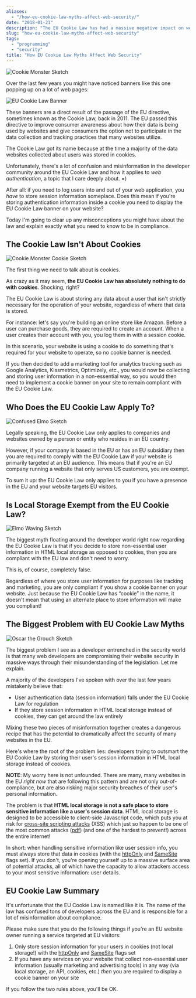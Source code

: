```yaml
---
aliases:
  - "/how-eu-cookie-law-myths-affect-web-security/"
date: "2018-01-21"
description: "The EU Cookie Law has had a massive negative impact on website security. Here's why."
slug: "how-eu-cookie-law-myths-affect-web-security"
tags:
  - "programming"
  - "security"
title: "How EU Cookie Law Myths Affect Web Security"
---
```



![Cookie Monster Sketch][]

Over the last few years you might have noticed banners like this one popping up on a lot of web pages:

![EU Cookie Law Banner][]

These banners are a direct result of the passage of the EU directive, sometimes
known as the Cookie Law, back in 2011. The EU passed this directive to improve
consumer awareness about how their data is being used by websites and give
consumers the option not to participate in the data collection and tracking
practices that many websites utilize.

The Cookie Law got its name because at the time a majority of the data websites
collected about users was stored in cookies.

Unfortunately, there's a lot of confusion and misinformation in the developer
community around the EU Cookie Law and how it applies to *web authentication*, a
topic that I care deeply about. =)

After all: if you need to log users into and out of your web application, you
*have* to store session information someplace. Does this mean if you're storing
authentication information inside a cookie you need to display the EU Cookie Law
banner on your website?

Today I'm going to clear up any misconceptions you might have about the law and
explain exactly what you need to know to be in compliance.


## The Cookie Law Isn't About Cookies

![Cookie Monster Cookie Sketch][]

The first thing we need to talk about is cookies.

As crazy as it may seem, **the EU Cookie Law has absolutely nothing to do with
cookies**. Shocking, right?

The EU Cookie Law is about storing any data about a user that isn't strictly
necessary for the operation of your website, regardless of where that data is
stored.

For instance: let's say you're building an online store like Amazon. Before a
user can purchase goods, they are required to create an account. When a user
creates their account with you, you log them in with a session cookie.

In this scenario, your website is using a cookie to do something that's required
for your website to operate, so no cookie banner is needed.

If you then decided to add a marketing tool for analytics tracking such as
Google Analytics, Kissmetrics, Optimizely, etc., you would now be collecting
and storing user information in a non-essential way, so you would then need to
implement a cookie banner on your site to remain compliant with the EU Cookie
Law.


## Who Does the EU Cookie Law Apply To?

![Confused Elmo Sketch][]

Legally speaking, the EU Cookie Law only applies to companies and websites owned
by a person or entity who resides in an EU country.

However, if your company is based in the EU or has an EU subsidiary then you are
required to comply with the EU Cookie Law if your website is primarily targeted
at an EU audience. This means that if you're an EU company running a website
that only serves US customers, you are exempt.

To sum it up: the EU Cookie Law only applies to you if you have a presence in
the EU and your website targets EU visitors.


## Is Local Storage Exempt from the EU Cookie Law?

![Elmo Waving Sketch][]

The biggest myth floating around the developer world right now regarding the EU
Cookie Law is that if you decide to store non-essential user information in HTML
local storage as opposed to cookies, then you are compliant with the EU law and
don't need to worry.

This is, of course, completely false.

Regardless of where you store user information for purposes like tracking and
marketing, you are only compliant if you show a cookie banner on your website.
Just because the EU Cookie Law has “cookie” in the name, it doesn't mean that
using an alternate place to store information will make you compliant!


## The Biggest Problem with EU Cookie Law Myths

![Oscar the Grouch Sketch][]

The biggest problem I see as a developer entrenched in the security world is
that many web developers are compromising their website security in massive ways
through their misunderstanding of the legislation. Let me explain.

A majority of the developers I've spoken with over the last few years mistakenly
believe that:

- User authentication data (session information) falls under the EU Cookie Law
  for regulation
- If they store session information in HTML local storage instead of cookies,
  they can get around the law entirely

Mixing these two pieces of misinformation together creates a dangerous recipe
that has the potential to dramatically affect the security of many websites in
the EU.

Here's where the root of the problem lies: developers trying to outsmart the EU
Cookie Law by storing their user's session information in HTML local storage
instead of cookies.

**NOTE**: My worry here is not unfounded. There are many, many websites in the
EU *right now* that are following this pattern and are not only
out-of-compliance, but are also risking major security breaches of their user's
personal information.

The problem is that **HTML local storage is not a safe place to store sensitive
information like a user's session data**. HTML local storage is designed to be
accessible to client-side Javascript code, which puts you at risk for
[cross-site scripting attacks][] (XSS) which just so happen to be one of the
most common attacks ([pdf][]) (and one of the hardest to prevent!) across the
entire internet!

In short: when handling sensitive information like user session info, you must
always store that data in cookies (with the [httpOnly][] and [SameSite][] flags
set). If you don't, you're opening yourself up to a massive surface area of
potential attacks, all of which have the capacity to allow attackers access to
your most sensitive information: user details.


## EU Cookie Law Summary

It's unfortunate that the EU Cookie Law is named like it is. The name of the law
has confused tons of developers across the EU and is responsible for a lot of
misinformation about compliance.

Please make sure that you do the following things if you're an EU website owner
running a service targeted at EU visitors:

1. Only store session information for your users in cookies (not local storage!)
   with the [httpOnly][] and [SameSite][] flags set
2. If you have any services on your website that collect non-essential user
   information (usually marketing and advertising tools) in any way (via local
   storage, an API, cookies, etc.) *then* you are required to display a cookie
   banner on your site

If you follow the two rules above, you'll be OK.


  [Cookie Monster Sketch]: /static/images/2018/cookie-monster-sketch.jpg "Cookie Monster Sketch"
  [EU Cookie Law Banner]: /static/images/2018/eu-cookie-law-banner.png "EU Cookie Law Banner"
  [Cookie Monster Cookie Sketch]: /static/images/2018/cookie-monster-cookie-sketch.jpg "Cookie Monster Cookie Sketch"
  [Big Bird Sketch]: /static/images/2018/big-bird-sketch.jpg "Big Bird Sketch"
  [Confused Elmo Sketch]: /static/images/2018/confused-elmo-sketch.jpg "Confused Elmo Sketch"
  [Elmo Waving Sketch]: /static/images/2018/elmo-waving-sketch.jpg "Elmo Waving Sketch"
  [Oscar the Grouch Sketch]: /static/images/2018/oscar-the-grouch-sketch.jpg "Oscar the Grouch Sketch"
  [cross-site scripting attacks]: https://www.owasp.org/index.php/Cross-site_Scripting_(XSS) "Cross Site Scripting OWASP"
  [pdf]: https://www.owasp.org/images/7/72/OWASP_Top_10-2017_%28en%29.pdf.pdf "OWASP Top 10 List"
  [httpOnly]: https://www.owasp.org/index.php/HttpOnly "httpOnly Cookie Flag OWASP"
  [SameSite]: https://www.owasp.org/index.php/SameSite "SameSite Cookie Flag OWASP"
